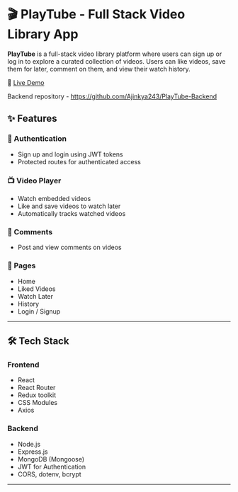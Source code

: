 # 🎬 PlayTube - Full Stack Video Library App

**PlayTube** is a full-stack video library platform where users can sign up or log in to explore a curated collection of videos. Users can like videos, save them for later, comment on them, and view their watch history.

🔗 [Live Demo](https://play-tube-frontend-one.vercel.app/)

Backend repository - https://github.com/Ajinkya243/PlayTube-Backend

## ✨ Features

### 🔐 Authentication
- Sign up and login using JWT tokens
- Protected routes for authenticated access

### 📺 Video Player
- Watch embedded videos
- Like and save videos to watch later
- Automatically tracks watched videos

### 💬 Comments
- Post and view comments on videos

### 📂 Pages
- Home
- Liked Videos
- Watch Later
- History
- Login / Signup

---

## 🛠️ Tech Stack

### Frontend
- React
- React Router
- Redux toolkit
- CSS Modules
- Axios

### Backend
- Node.js
- Express.js
- MongoDB (Mongoose)
- JWT for Authentication
- CORS, dotenv, bcrypt

---
